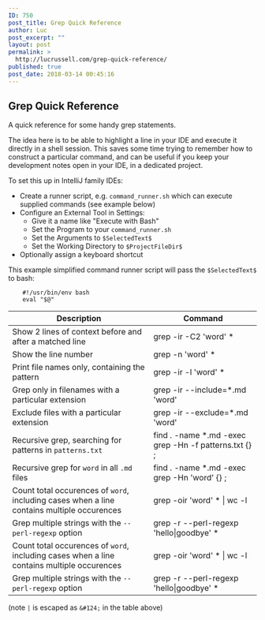```yaml
---
ID: 750
post_title: Grep Quick Reference
author: Luc
post_excerpt: ""
layout: post
permalink: >
  http://lucrussell.com/grep-quick-reference/
published: true
post_date: 2018-03-14 00:45:16
---
```

## Grep Quick Reference
A quick reference for some handy grep statements.

The idea here is to be able to highlight a line in your IDE and execute it directly in a shell session. This saves some time trying to remember how to construct a particular command, and can be useful if you keep your development notes open in your IDE, in a dedicated project.

To set this up in IntelliJ family IDEs:
- Create a runner script, e.g. `command_runner.sh` which can execute supplied commands (see example below)
- Configure an External Tool in Settings:
    - Give it a name like "Execute with Bash"
    - Set the Program to your `command_runner.sh`
    - Set the Arguments to `$SelectedText$`
    - Set the Working Directory to `$ProjectFileDir$`
- Optionally assign a keyboard shortcut

This example simplified command runner script will pass the `$SelectedText$` to bash:

        #!/usr/bin/env bash
        eval "$@"


| Description  | Command |
| --- | --- |
| Show 2 lines of context before and after a matched line | grep -ir -C2 'word' * |
| Show the line number | grep -n 'word' * |
| Print file names only, containing the pattern | grep -ir -l 'word' * |
| Grep only in filenames with a particular extension | grep -ir --include=*.md 'word' |
| Exclude files with a particular extension | grep -ir --exclude=*.md 'word' |
| Recursive grep, searching for patterns in `patterns.txt` | find . -name *.md -exec grep -Hn -f patterns.txt {} ; |
| Recursive grep for `word` in all `.md` files | find . -name *.md -exec grep -Hn 'word' {} \; |
| Count total occurences of `word`, including cases when a line contains multiple occurences | grep -oir 'word' * &#124; wc -l |
| Grep multiple strings with the `--perl-regexp` option | grep -r --perl-regexp 'hello&#124;goodbye' *|
| Count total occurences of `word`, including cases when a line contains multiple occurences | grep -oir 'word' * &#124; wc -l |
| Grep multiple strings with the `--perl-regexp` option | grep -r --perl-regexp 'hello&#124;goodbye' *|

(note `|` is escaped as `&#124;` in the table above)